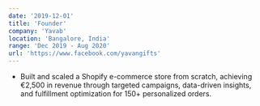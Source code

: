 ```yaml
---
date: '2019-12-01'
title: 'Founder'
company: 'Yavab'
location: 'Bangalore, India'
range: 'Dec 2019 - Aug 2020'
url: 'https://www.facebook.com/yavangifts'
---
```


- Built and scaled a Shopify e-commerce store from scratch, achieving €2,500 in revenue through targeted campaigns, data-driven insights, and fulfillment optimization for 150+ personalized orders.
